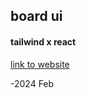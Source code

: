 ## board ui 
#### tailwind x react

[link to website](https://david-code-hub.github.io/board-fe-test/)

-2024 Feb